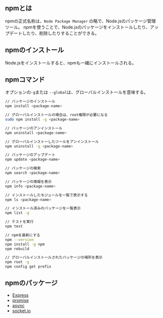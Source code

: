 ## npmとは
npmの正式名称は、`Node Package Manager` の略で、Node.jsのパッケージ管理ツール。
npmを使うことで、Node.jsのパッケージをインストールしたり、アップデートしたり、削除したりすることができる。


## npmのインストール
Node.jsをインストールすると、npmも一緒にインストールされる。

## npmコマンド
オプションの`-g`または `--global`は、グローバルインストールを意味する。
```zsh
// パッケージのインストール
npm install <package-name>

// グローバルインストールの場合は、root権限が必要になる
sudo npm install -g <package-name>

// パッケージのアンインストール
npm uninstall <package-name>

// グローバルインストーしたツールをアンインストール
npm uninstall -g <package-name>

// パッケージのアップデート
npm update <package-name>

// パッケージの検索
npm search <package-name>

// パッケージの情報を表示
npm info <package-name>

// インストールしたモジュールを一覧で表示する
npm ls <package-name>

// インストール済みのパッケージを一覧表示
npm list -g

// テストを実行
npm test

// npmを最新にする
npm --version
npm install -g npm
npm rebuild

// グローバルインストールされたパッケージの場所を表示
npm root -g
npm config get prefix
```


## npmのパッケージ
- [Express](https://expressjs.com/)
- [promise](https://www.npmjs.com/package/promise)
- [async](https://www.npmjs.com/package/async)
- [socket.io](https://socket.io/)
